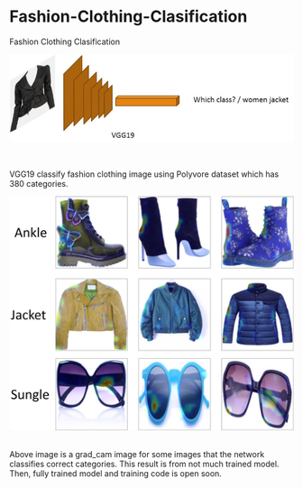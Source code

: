 # Fashion-Clothing-Clasification
Fashion Clothing Clasification

<div align="center"><img src="https://github.com/Jungjaewon/Fashion-Clothing-Clasification/blob/master/Fashion_Clothing_Clasification.jpg" width="600" ></div>

&nbsp;
&nbsp;

VGG19 classify fashion clothing image using Polyvore dataset which has 380 categories.



<div align="center"><img src="https://github.com/Jungjaewon/Fashion-Clothing-Clasification/blob/master/grad_cam_img.jpg" width="600" ></div>
&nbsp;
&nbsp;

Above image is a grad_cam image for some images that the network classifies correct categories.
This result is from not much trained model. Then, fully trained model and training code is open soon.
